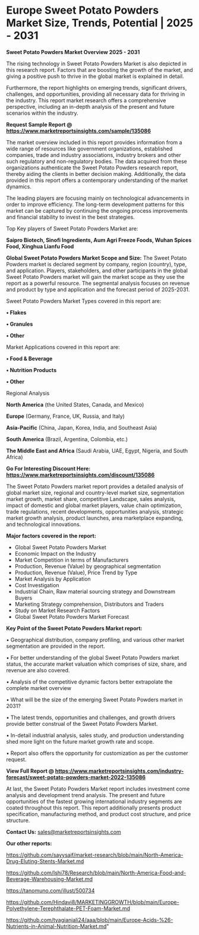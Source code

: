 # Europe Sweet Potato Powders Market Size, Trends, Potential | 2025 - 2031

<Strong> Sweet Potato Powders Market Overview 2025 - 2031</strong>

The rising technology in Sweet Potato Powders Market is also depicted in this research report. Factors that are boosting the growth of the market, and giving a positive push to thrive in the global market is explained in detail.

Furthermore, the report highlights on emerging trends, significant drivers, challenges, and opportunities, providing all necessary data for thriving in the industry. This report market research offers a comprehensive perspective, including an in-depth analysis of the present and future scenarios within the industry.

<strong>Request Sample Report @ <a href=https://www.marketreportsinsights.com/sample/135086>https://www.marketreportsinsights.com/sample/135086</a></strong>

The market overview included in this report provides information from a wide range of resources like government organizations, established companies, trade and industry associations, industry brokers and other such regulatory and non-regulatory bodies. The data acquired from these organizations authenticate the Sweet Potato Powders research report, thereby aiding the clients in better decision making. Additionally, the data provided in this report offers a contemporary understanding of the market dynamics.

The leading players are focusing mainly on technological advancements in order to improve efficiency. The long-term development patterns for this market can be captured by continuing the ongoing process improvements and financial stability to invest in the best strategies.

Top Key players of Sweet Potato Powders Market are:

<strong>Saipro Biotech, Sinofi Ingredients, Aum Agri Freeze Foods, Wuhan Spices Food, Xinghua Lianfu Food</strong>

<strong><b>Global Sweet Potato Powders Market Scope and Size:</b></strong>
The Sweet Potato Powders market is declared segment by company, region (country), type, and application. Players, stakeholders, and other participants in the global Sweet Potato Powders market will gain the market scope as they use the report as a powerful resource. The segmental analysis focuses on revenue and product by type and application and the forecast period of 2025-2031.

Sweet Potato Powders Market Types covered in this report are:

<strong>• Flakes

• Granules

• Other</strong>

Market Applications covered in this report are:

<strong>• Food & Beverage

• Nutrition Products

• Other</strong> 

Regional Analysis

<strong>North America</strong> (the United States, Canada, and Mexico)

<strong>Europe</strong> (Germany, France, UK, Russia, and Italy)

<strong>Asia-Pacific</strong> (China, Japan, Korea, India, and Southeast Asia)

<strong>South America</strong> (Brazil, Argentina, Colombia, etc.)

<strong>The Middle East and Africa</strong> (Saudi Arabia, UAE, Egypt, Nigeria, and South Africa)

<strong>Go For Interesting Discount Here: <a href=https://www.marketreportsinsights.com/discount/135086>https://www.marketreportsinsights.com/discount/135086</a></strong>

The Sweet Potato Powders market report provides a detailed analysis of global market size, regional and country-level market size, segmentation market growth, market share, competitive Landscape, sales analysis, impact of domestic and global market players, value chain optimization, trade regulations, recent developments, opportunities analysis, strategic market growth analysis, product launches, area marketplace expanding, and technological innovations.

<strong><b>Major factors covered in the report:</b></strong>
<ul>
  <li>Global Sweet Potato Powders Market </li>
  <li>Economic Impact on the Industry</li>
  <li>Market Competition in terms of Manufacturers</li>
  <li>Production, Revenue (Value) by geographical segmentation</li>
  <li>Production, Revenue (Value), Price Trend by Type</li>
  <li>Market Analysis by Application</li>
  <li>Cost Investigation</li>
  <li>Industrial Chain, Raw material sourcing strategy and Downstream Buyers</li>
  <li>Marketing Strategy comprehension, Distributors and Traders</li>
  <li>Study on Market Research Factors</li>
  <li>Global Sweet Potato Powders Market Forecast</li>
</ul>

<strong><b>Key Point of the Sweet Potato Powders Market report:</b></strong>

• Geographical distribution, company profiling, and various other market segmentation are provided in the report.

• For better understanding of the global Sweet Potato Powders market status, the accurate market valuation which comprises of size, share, and revenue are also covered.

• Analysis of the competitive dynamic factors better extrapolate the complete market overview

• What will be the size of the emerging Sweet Potato Powders market in 2031?

• The latest trends, opportunities and challenges, and growth drivers provide better construal of the Sweet Potato Powders Market.

• In-detail industrial analysis, sales study, and production understanding shed more light on the future market growth rate and scope.

• Report also offers the opportunity for customization as per the customer request.

<strong><b>View Full Report @ <a href=https://www.marketreportsinsights.com/industry-forecast/sweet-potato-powders-market-2022-135086>https://www.marketreportsinsights.com/industry-forecast/sweet-potato-powders-market-2022-135086</a></b></strong>


At last, the Sweet Potato Powders Market report includes investment come analysis and development trend analysis. The present and future opportunities of the fastest growing international industry segments are coated throughout this report. This report additionally presents product specification, manufacturing method, and product cost structure, and price structure.

<strong>Contact Us:</strong>
sales@marketreportsinsights.com

<strong>Our other reports:</strong>

<a href=https://github.com/sayysaif/market-research/blob/main/North-America-Drug-Eluting-Stents-Market.md>https://github.com/sayysaif/market-research/blob/main/North-America-Drug-Eluting-Stents-Market.md</a>

<a href=https://github.com/Ishi78/Research/blob/main/North-America-Food-and-Beverage-Warehousing-Market.md>https://github.com/Ishi78/Research/blob/main/North-America-Food-and-Beverage-Warehousing-Market.md</a>

<a href=https://tanomuno.com/illust/500734>https://tanomuno.com/illust/500734</a>

<a href=https://github.com/Hindavi8/MARKETINGGROWTH/blob/main/Europe-Polyethylene-Terephthalate-PET-Foam-Market.md>https://github.com/Hindavi8/MARKETINGGROWTH/blob/main/Europe-Polyethylene-Terephthalate-PET-Foam-Market.md</a>

<a href=https://github.com/tyagianjali24/aaa/blob/main/Europe-Acids-%26-Nutrients-in-Animal-Nutrition-Market.md>https://github.com/tyagianjali24/aaa/blob/main/Europe-Acids-%26-Nutrients-in-Animal-Nutrition-Market.md</a>"
